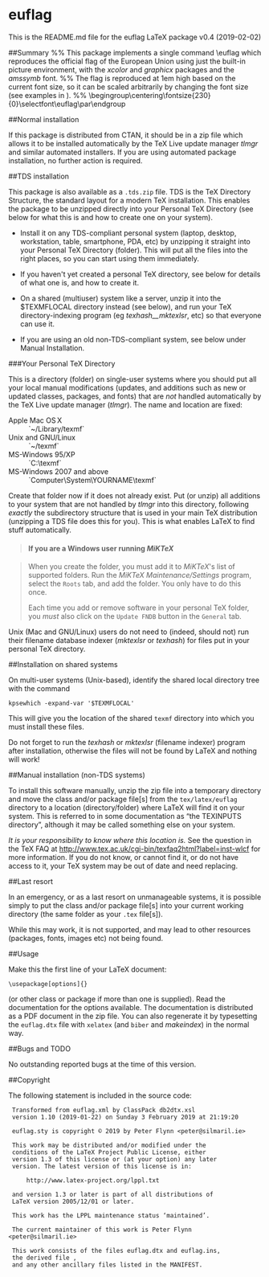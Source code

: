 # euflag

This is the README.md file for the euflag LaTeX package v0.4 (2019-02-02)

##Summary
%% This package implements a single command \euflag which reproduces the
official flag of the European Union using just the built-in picture
environment, with the _xcolor_ and _graphicx_ packages and the _amssymb_
font.
%% The flag is reproduced at 1em high based on the current font size, so it
can be scaled arbitrarily by changing the font size (see examples in ).
%% \begingroup\centering\fontsize{230}{0}\selectfont\euflag\par\endgroup


##Normal installation

If this package is distributed from CTAN, it should be in a zip file
which allows it to be installed automatically by the TeX Live update
manager _tlmgr_ and similar automated installers. If you are using
automated package installation, no further action is required.


##TDS installation

This package is also available as a `.tds.zip` file. TDS is the TeX
Directory Structure, the standard layout for a modern TeX installation.
This enables the package to be unzipped directly into your Personal TeX
Directory (see below for what this is and how to create one on your
system).

  *  Install it on any TDS-compliant personal system (laptop, desktop,
workstation, table, smartphone, PDA, etc) by unzipping it straight into
your Personal TeX Directory (folder). This will put all the files into
the right places, so you can start using them immediately.


  *  If you haven't yet created a personal TeX directory, see below for
details of what one is, and how to create it.


  *  On a shared (multiuser) system like a server, unzip it into the
$TEXMFLOCAL directory instead (see below), and run your TeX
directory-indexing program (eg _texhash__mktexlsr_, etc) so that
everyone can use it.


  *  If you are using an old non-TDS-compliant system, see below under Manual
Installation.


###Your Personal TeX Directory

This is a directory (folder) on single-user systems where you should put
all your local manual modifications (updates, and additions such as new
or updated classes, packages, and fonts) that are _not_ handled
automatically by the TeX Live update manager (_tlmgr_). The name and
location are fixed:


<dl>

  <dt>Apple Mac OS X

</dt>

  <dd>`~/Library/texmf`

</dd>

  <dt>Unix and GNU/Linux

</dt>

  <dd>`~/texmf`

</dd>

  <dt>MS-Windows 95/XP

</dt>

  <dd>`C:\texmf`

</dd>

  <dt>MS-Windows 2007 and above

</dt>

  <dd>`Computer\System\YOURNAME\texmf`

</dd>

</dl>

Create that folder now if it does not already exist. Put (or unzip) all
additions to your system that are not handled by _tlmgr_ into this
directory, following _exactly_ the subdirectory structure that is used
in your main TeX distribution (unzipping a TDS file does this for you).
This is what enables LaTeX to find stuff automatically.


> #### If you are a Windows user running _MiKTeX_

 ####

> When you create the folder, you must add it to _MiKTeX_'s list of supported folders. Run the _MiKTeX Maintenance/Settings_ program, select the `Roots` tab, and add the folder. You only have to do this once.
> 
> Each time you add or remove software in your personal TeX folder, you _must_ also click on the `Update FNDB` button in the `General` tab.
> 

Unix (Mac and GNU/Linux) users do not need to (indeed, should not) run
their filename database indexer (_mktexlsr_ or _texhash_) for files put
in your personal TeX directory.


##Installation on shared systems

On multi-user systems (Unix-based), identify the shared local directory
tree with the command

    kpsewhich -expand-var '$TEXMFLOCAL'

This will give you the location of the shared `texmf` directory into
which you must install these files.

Do not forget to run the _texhash_ or _mktexlsr_ (filename indexer)
program after installation, otherwise the files will not be found by
LaTeX and nothing will work!


##Manual installation (non-TDS systems)

To install this software manually, unzip the zip file into a temporary
directory and move the class and/or package file[s] from the
`tex/latex/euflag` directory to a location (directory/folder) where
LaTeX will find it on your system. This is referred to in some
documentation as “the TEXINPUTS directory”, although it may be called
something else on your system.

_It is your responsibility to know where this location is._ See the
question in the TeX FAQ at
http://www.tex.ac.uk/cgi-bin/texfaq2html?label=inst-wlcf for more
information. If you do not know, or cannot find it, or do not have
access to it, your TeX system may be out of date and need replacing.


##Last resort

In an emergency, or as a last resort on unmanageable systems, it is
possible simply to put the class and/or package file[s] into your
current working directory (the same folder as your `.tex` file[s]).

While this may work, it is not supported, and may lead to other
resources (packages, fonts, images etc) not being found.


##Usage

Make this the first line of your LaTeX document:

    \usepackage[options]{}

(or other class or package if more than one is supplied). Read the
documentation for the options available. The documentation is
distributed as a PDF document in the zip file. You can also regenerate
it by typesetting the `euflag.dtx` file with `xelatex` (and `biber` and
_makeindex_) in the normal way.


##Bugs and TODO

No outstanding reported bugs at the time of this version.


##Copyright

The following statement is included in the source code:

     Transformed from euflag.xml by ClassPack db2dtx.xsl
     version 1.10 (2019-01-22) on Sunday 3 February 2019 at 21:19:20
    
     euflag.sty is copyright © 2019 by Peter Flynn <peter@silmaril.ie>
    
     This work may be distributed and/or modified under the
     conditions of the LaTeX Project Public License, either
     version 1.3 of this license or (at your option) any later
     version. The latest version of this license is in:
    
         http://www.latex-project.org/lppl.txt
    
     and version 1.3 or later is part of all distributions of
     LaTeX version 2005/12/01 or later.
    
     This work has the LPPL maintenance status ‘maintained’.
     
     The current maintainer of this work is Peter Flynn <peter@silmaril.ie>
    
     This work consists of the files euflag.dtx and euflag.ins,
     the derived file , 
     and any other ancillary files listed in the MANIFEST.
    

